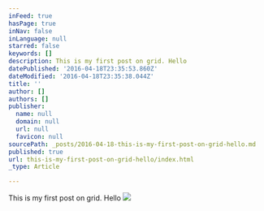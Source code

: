```yaml
---
inFeed: true
hasPage: true
inNav: false
inLanguage: null
starred: false
keywords: []
description: This is my first post on grid. Hello
datePublished: '2016-04-18T23:35:53.860Z'
dateModified: '2016-04-18T23:35:38.044Z'
title: ''
author: []
authors: []
publisher:
  name: null
  domain: null
  url: null
  favicon: null
sourcePath: _posts/2016-04-18-this-is-my-first-post-on-grid-hello.md
published: true
url: this-is-my-first-post-on-grid-hello/index.html
_type: Article

---
```

This is my first post on grid. Hello
![](https://the-grid-user-content.s3-us-west-2.amazonaws.com/aa9d2d13-7d73-4b3e-82d8-4e3b4854e659.jpg)